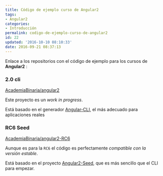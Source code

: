 ```yaml
---
title: Código de ejemplo curso de Angular2
tags:  
- Angular2
categories:
- Introducción 
permalink: codigo-de-ejemplo-curso-de-angular2
id: 22
updated: '2016-10-10 08:10:33'
date: 2016-09-21 08:37:13
---
```


Enlace a los repositorios con el código de ejemplo para los cursos de **Angular2** :

### 2.0 cli
[AcademiaBinaria/angular2](https://github.com/AcademiaBinaria/angular2)

Este proyecto es un *work in progress*.

Está basado en el generador [Angular-CLI](https://github.com/angular/angular-cli), el más adecuado para aplicaciones reales 

### RC6 Seed
[AcademiaBinaria/angular2-RC6](https://github.com/AcademiaBinaria/angular2-RC6)

Aunque es para la `RC6` el código es perfectamente *compatible con la versión estable*.

Está basado en el proyecto [Angular2-Seed](https://github.com/angular/angular2-seed), que es más sencillo que el CLI para empezar. 